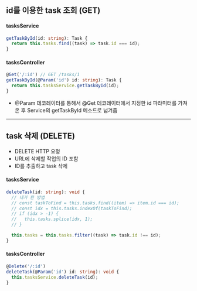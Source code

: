 ## id를 이용한 task 조회 (GET)

#### tasksService
```ts
getTaskById(id: string): Task {
  return this.tasks.find((task) => task.id === id);
}
```

#### tasksController
```ts
@Get('/:id') // GET /tasks/1
getTaskById(@Param('id') id: string): Task {
  return this.tasksService.getTaskById(id);
}
```
- @Param 데코레이터를 통해서 @Get 데코레이터에서 지정한 id 파라미터를 가져온 후 Service의 getTaskById 메소드로 넘겨줌

--- 
## task 삭제 (DELETE)
- DELETE HTTP 요청
- URL에 삭제할 작업의 ID 포함
- ID를 추출하고 task 삭제

#### tasksService
```ts
deleteTask(id: string): void {
  // 내가 한 방법
  // const taskToFind = this.tasks.find((item) => item.id === id);
  // const idx = this.tasks.indexOf(taskToFind);
  // if (idx > -1) {
  //   this.tasks.splice(idx, 1);
  // }

  this.tasks = this.tasks.filter((task) => task.id !== id);
}
```

#### tasksController
```ts
@Delete('/:id')
deleteTask(@Param('id') id: string): void {
  this.tasksService.deleteTask(id);
}
```